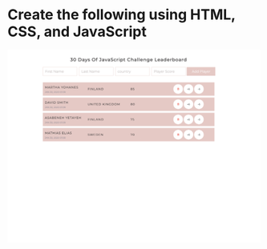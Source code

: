 # Create the following using HTML, CSS, and JavaScript

![project_leaderboard](https://github.com/Asabeneh/30-Days-Of-JavaScript/raw/master/images/projects/dom_mini_project_leaderboard_day_8.1.gif)